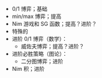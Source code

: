 
- 0/1 博弈；基础
- min/max 博弈；提高
- Nim 游戏和 SG 函数；提高？进阶？
- 特殊的
- 进阶 0/1 博弈（数学）：
	- 威佐夫博弈；提高？进阶？
- 进阶必胜策略（图论）：
	- 二分图博弈；进阶
- Nim 积；进阶